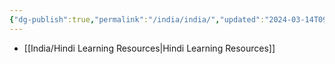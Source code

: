 ```yaml
---
{"dg-publish":true,"permalink":"/india/india/","updated":"2024-03-14T09:12:59.718+08:00"}
---
```



- [[India/Hindi Learning Resources\|Hindi Learning Resources]]